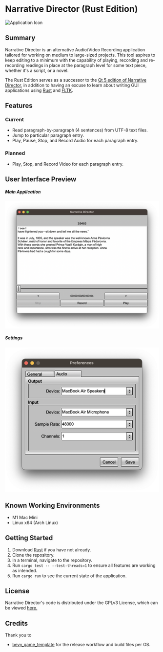 # Narrative Director (Rust Edition)

![Application Icon](resources/images/icon.png)

## Summary
Narrative Director is an alternative Audio/Video Recording application tailored for working on medium to large-sized projects.
This tool aspires to keep editing to a minimum with the capability of playing, recording and re-recording readings in place at
the paragraph level for some text piece, whether it's a script, or a novel.

The Rust Edition serves as a successor to the [Qt 5 edition of Narrative Director](https://github.com/divark/narrative-director), in
addition to having an excuse to learn about writing GUI applications using [Rust](https://www.rust-lang.org/) and 
[FLTK](https://github.com/fltk-rs/fltk-rs).

## Features
### Current
- Read paragraph-by-paragraph (4 sentences) from UTF-8 text files.
- Jump to particular paragraph entry.
- Play, Pause, Stop, and Record Audio for each paragraph entry.
### Planned
- Play, Stop, and Record Video for each paragraph entry.

## User Interface Preview
##### Main Application
![Main Window](resources/images/MainApp.png)
##### Settings
![Interface Mappings](resources/images/AudioSettings.png)

## Known Working Environments
- M1 Mac Mini
- Linux x64 (Arch Linux)
## Getting Started
1. Download [Rust](https://www.rust-lang.org/learn/get-started) if you have not already.
2. Clone the repository.
3. In a terminal, navigate to the repository.
4. Run `cargo test -- --test-threads=1` to ensure all features are working as intended.
5. Run `cargo run` to see the current state of the application.

## License
Narrative Director's code is distributed under the GPLv3 License, which can be viewed [here.](COPYING)

## Credits
Thank you to
- [bevy_game_template](https://github.com/NiklasEi/bevy_game_template) for the release workflow and build files per OS.
